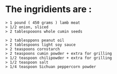 # The ingridients are :

    > 1 pound ( 450 grams ) lamb meat
    > 1/2 onion, sliced
    > 2 tablespooons whole cumin seeds

    > 2 tablesppons peanut oil
    > 2 tablespoons light soy sauce
    > 2 teaspoons cornstarch
    > 2 teaspoons cumin powder + extra for grilling
    > 1/2 teaspoon chilipowder + extra for grilling
    > 1/2 teaspoon salt
    > 1/4 teaspoon Sichuan peppercorn powder